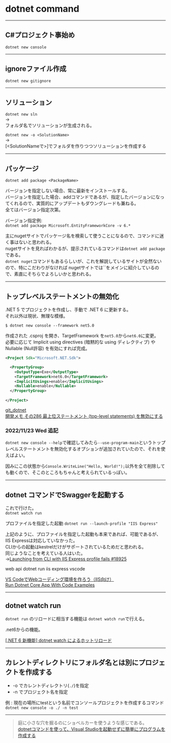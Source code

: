 # dotnet command

---

## C#プロジェクト事始め

`dotnet new console`

---

## ignoreファイル作成

`dotnet new gitignore`

---

## ソリューション

`dotnet new sln`  
→  
フォルダ名でソリューションが生成される。  

`dotnet new -o <SolutionName>`  
→  
[<SolutionNameで>]でフォルダを作りつつソリューションを作成する  

---

## パッケージ

`dotnet add package <PackageName>`  

バージョンを指定しない場合、常に最新をインストールする。  
バージョンを指定した場合、addコマンドであるが、指定したバージョンになってくれるので、実質的にアップデートもダウングレードも兼ねる。  
全てはバージョン指定次第。  

バージョン指定例:  
`dotnet add package Microsoft.EntityFrameworkCore -v 6.*`  

主にnugetサイトでパッケージ名を検索して使うことになるので、コマンドに迷く事はないと思われる。  
nugetサイトを見ればわかるが、提示されているコマンドは`dotnet add package`である。  
`dotnet nuget`コマンドもあるらしいが、これを解説しているサイトが全然ないので、特にこだわりがなければ
nugetサイトでは``をメインに紹介しているので、素直にそちらでよろしいかと思われる。  

---

## トップレベルステートメントの無効化

.NET 5 でプロジェクトを作成し、手動で .NET 6 に更新する。  
それ以外は現状、無理な模様。  

`$ dotnet new console --framework net5.0`  

作成された .csproj を開き、TargetFramework を`net5.0`から`net6.0`に変更。  
必要に応じて Implicit using directives (暗黙的な using ディレクティブ) や Nullable (Null許容) を有効にすれば完成。  

``` xml
<Project Sdk="Microsoft.NET.Sdk">

  <PropertyGroup>
    <OutputType>Exe</OutputType>
    <TargetFramework>net6.0</TargetFramework>
    <ImplicitUsings>enable</ImplicitUsings>
    <Nullable>enable</Nullable>
  </PropertyGroup>
  
</Project>
```

[git_dotnet](https://github.com/dotnet/docs/blob/main/docs/core/tutorials/top-level-templates.md)  
[開発メモ その286 最上位ステートメント (top-level statements) を無効にする](https://taktak.jp/2022/07/09/4445/)  

### 2022/11/23 Wed 追記

`dotnet new console --help`で確認してみたら`--use-program-main`というトップレベルステートメントを無効化するオプションが追加されていたので、それを使えばよい。  

因みにこの状態から`Console.WriteLine("Hello, World!");`以外を全て削除しても動くので、そこのところもちゃんと考えられているっぽい。  

---

## dotnet コマンドでSwaggerを起動する

これで行けた。  
`dotnet watch run`  

プロファイルを指定した起動
`dotnet run --launch-profile "IIS Express"`  

上記のように、プロファイルを指定した起動も本来であれば、可能であるが、IIS Expressは対応していなかった。  
CLIからの起動はkestrelだけがサポートされているためだと思われる。  
同じようなことを考えている人はいた。  
→[Launching from CLI with IIS Express profile fails #18925](https://github.com/dotnet/AspNetCore.Docs/issues/18925)  

web api dotnet run iis express vscode  

[VS CodeでWebコーディング環境を作ろう（IIS向け）](https://machdesign.net/blog/article/vscode-iis-windows)  
[Run Dotnet Core App With Code Examples](https://www.folkstalk.com/tech/run-dotnet-core-app-with-code-examples/)  

---

## dotnet watch run

`dotnet run` のリロードに相当する機能は `dotnet watch run`で行える。  

.net6からの機能。  

[[.NET 6 新機能] dotnet watch によるホットリロード](https://watermargin.net/programming/net-6-dotnet-watch-hot-reload/)  

---

## カレントディレクトリにフォルダ名とは別にプロジェクトを作成する

- -o でカレントディレクトリ(`./`)を指定  
- -n でプロジェクト名を指定  

例 : 現在の場所にtestという名前でコンソールプロジェクトを作成するコマンド  
`dotnet new console -o ./ -n test`  

---

>庭に小さな穴を掘るのにショベルカーを使うような感じである。  
[dotnetコマンドを使って、Visual Studioを起動せずに簡単にプログラムを作成する](https://ascii.jp/elem/000/004/082/4082000/)  
